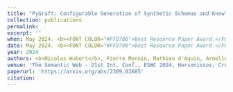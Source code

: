 ```yaml
---
title: "PyGraft: Configurable Generation of Synthetic Schemas and Knowledge Graphs at Your Fingertips"
collection: publications
permalink:
excerpt: ''
when: May 2024. <b><FONT COLOR="#FFD700">Best Resource Paper Award.</FONT></b>
date: May 2024. <b><FONT COLOR="#FFD700">Best Resource Paper Award.</FONT></b>
year: 2024
authors: <b>Nicolas Hubert</b>, Pierre Monnin, Mathieu d'Aquin, Armelle Brun, and Davy Monticolo
venue: 'The Semantic Web - 21st Int. Conf., ESWC 2024, Hersonissos, Crete, Greece, Proceedings'
paperurl: 'https://arxiv.org/abs/2309.03685'
citation:
---
```

